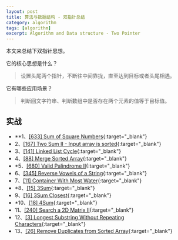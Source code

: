 ```yaml
---
layout: post
title: 算法与数据结构 - 双指针总结
category: algorithm
tags: [algorithm]
excerpt: Algorithm and Data structure - Two Pointer
---
```



本文来总结下双指针思想。  


它的核心思想是什么？  

> 设置头尾两个指针，不断往中间靠拢，直至达到目标或者头尾相遇。  


它有哪些应用场景？  

> 判断回文字符串、判断数组中是否存在两个元素的值等于目标值。  
  

## 实战  

- **1、[[633] Sum of Square Numbers](http://yaoyichen.cn/algorithm/2020/05/23/leetcode-633.html){:target="_blank"}  
- 2、[[167] Two Sum II - Input array is sorted](http://yaoyichen.cn/algorithm/2020/05/23/leetcode-167.html){:target="_blank"}  
- 3、[[141] Linked List Cycle](http://yaoyichen.cn/algorithm/2020/03/26/leetcode-141.html){:target="_blank"}  
- 4、[[88] Merge Sorted Array](http://yaoyichen.cn/algorithm/2020/05/24/leetcode-88.html){:target="_blank"}  
- *5、[[680] Valid Palindrome II](http://yaoyichen.cn/algorithm/2020/05/23/leetcode-680.html){:target="_blank"}  
- 6、[[345] Reverse Vowels of a String](http://yaoyichen.cn/algorithm/2020/05/23/leetcode-345.html){:target="_blank"}  
- 7、[[11] Container With Most Water](http://yaoyichen.cn/algorithm/2020/03/09/leetcode-11.html){:target="_blank"}  
- *8、[[15] 3Sum](http://yaoyichen.cn/algorithm/2020/06/29/leetcode-15.html){:target="_blank"}  
- 9、[[16] 3Sum Closest](http://yaoyichen.cn/algorithm/2020/07/20/leetcode-16.html){:target="_blank"}  
- *10、[[18] 4Sum](http://yaoyichen.cn/algorithm/2020/06/29/leetcode-18.html){:target="_blank"}  
- 11、[[240] Search a 2D Matrix II](http://yaoyichen.cn/algorithm/2020/07/02/leetcode-240.html){:target="_blank"}  
- 12、[[3] Longest Substring Without Repeating Characters](http://yaoyichen.cn/algorithm/2020/03/10/leetcode-3.html){:target="_blank"}  
- 13、[[26] Remove Duplicates from Sorted Array](http://yaoyichen.cn/algorithm/2020/07/17/leetcode-26.html){:target="_blank"}  
